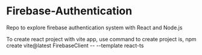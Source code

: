# Firebase-Authentication
Repo to explore firebase authentication system with React and Node.js

To create react project with vite app, use command to create project is,
npm create vite@latest FirebaseClient -- --template react-ts


